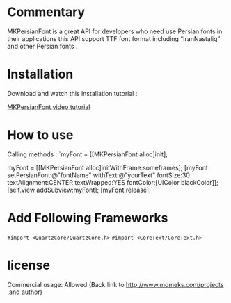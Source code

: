 
Commentary
==========

MKPersianFont is a great API for developers who need use Persian fonts in their applications this API support TTF font format including “IranNastaliq” and other Persian fonts .

Installation
============

Download and watch this installation tutorial :

<a href="http://goo.gl/VhsZq">MKPersianFont video tutorial</a>


How to use
============
Calling methods :
`myFont = [[MKPersianFont alloc]init];

myFont = [[MKPersianFont alloc]initWithFrame:someframes];
    [myFont setPersianFont:@"fontName" withText:@"yourText" fontSize:30 textAlignment:CENTER textWrapped:YES fontColor:[UIColor blackColor]];
[self.view addSubview:myFont];
  [myFont release];`


Add Following Frameworks 
============
`#import <QuartzCore/QuartzCore.h>`
`#import <CoreText/CoreText.h>`



license
============
Commercial usage: Allowed (Back link to http://www.momeks.com/projects ,and author)